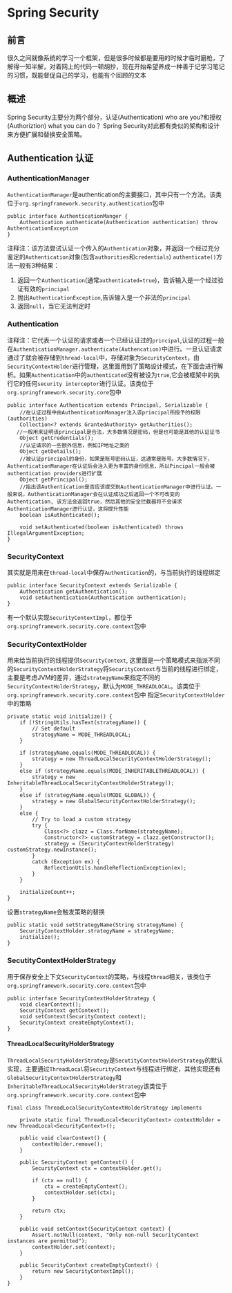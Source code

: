 # Spring Security

## 前言
  
   很久之间就像系统的学习一个框架，但是很多时候都是要用的时候才临时磨枪，了解得一知半解，对着网上的代码一顿胡抄，现在开始希望养成一种善于记学习笔记的习惯，既能督促自己的学习，也能有个回顾的文本

## 概述
   
   Spring Security主要分为两个部分，认证(Authentication) who are you?和授权(Authoriztion) what you can do？ Spring Security对此都有类似的架构和设计来方便扩展和替换安全策略。
   
## Authentication 认证
### AuthenticationManager
   `AuthenticationManager`是authentication的主要接口，其中只有一个方法。该类位于`org.springframework.security.authentication`包中
	 
	public interface AuthenticationManger {
		Authentication authenticate(Authentication authentication) throw AuthenticationException
	}

   注释注：该方法尝试认证一个传入的`Authentication`对象，并返回一个经过充分鉴定的`Authentication`对象(包含`authorities`和`credentials`)
   `authenticate()`方法一般有3种结果：
   
1. 返回一个`Authentication`(通常`authenticated=true`)，告诉输入是一个经过验证有效的`principal`
2. 抛出`AuthenticationException`,告诉输入是一个非法的`principal`
3. 返回`null`，当它无法判定时 

### Authentication
   注释注：它代表一个认证的请求或者一个已经认证过的`principal`,认证的过程一般在`AuthenticationManager.authenticate(Authencation)`中进行。一旦认证请求通过了就会被存储到`thread-local`中，存储对象为`SecurityContext`，由`SecurityContextHolder`进行管理，这里面用到了策略设计模式，在下面会进行解析。如果`Authentication`中的`authenticated`没有被设为`true`,它会被框架中的执行它的任何`security interceptor`进行认证。该类位于`org.springframework.security.core`包中
	
	public interface Authentication extends Principal, Serializable {
		//在认证过程中由AuthenticationManager注入该principal所授予的权限(authorities)
		Collection<? extends GrantedAuthority> getAuthorities();
       //一般用来证明该principal是合法，大多数情况是密码，但是也可能是其他的认证证书 
		Object getCredentials();
		//认证请求的一些额外信息，例如IP地址之类的
		Object getDetails();
		//被认证principal的身份，如果是账号密码认证，这通常是账号。大多数情况下，AuthenticationManager在认证后会注入更为丰富的身份信息，所以Pincipal一般会被authentication providers进行扩展
		Object getPrincipal();
		//指出该Authentication是否应该提交到AuthenticationManager中进行认证。一般来说，AuthenticationManager会在认证成功之后返回一个不可改变的Authentication, 该方法会返回true，然后其他的安全拦截器将不会请求AuthenticationManager进行认证，这将提升性能
		boolean isAuthenticated();

		void setAuthenticated(boolean isAuthenticated) throws IllegalArgumentException;
	}

### SecurityContext
   其实就是用来在`thread-local`中保存`Authentication`的，与当前执行的线程绑定
	
	public interface SecurityContext extends Serializable {
		Authentication getAuthentication();
		void setAuthentication(Authentication authentication);
	}
  
   有一个默认实现`SecurityContextImpl`，都位于`org.springframework.security.core.context`包中
   
### SecurityContextHolder
   用来给当前执行的线程提供`SecurityContext`, 这里面是一个策略模式来指派不同的`SecurityContextHolderStrategy`将`SecurityContext`与当前的线程进行绑定，主要是考虑JVM的差异，通过`strategyName`来指定不同的`SecurityContextHolderStrategy`，默认为`MODE_THREADLOCAL`。该类位于`org.springframework.security.core.context`包中
   指定`SecurityContextHolder`中的策略
   
	private static void initialize() {
		if (!StringUtils.hasText(strategyName)) {
			// Set default
			strategyName = MODE_THREADLOCAL;
		}

		if (strategyName.equals(MODE_THREADLOCAL)) {
			strategy = new ThreadLocalSecurityContextHolderStrategy();
		}
		else if (strategyName.equals(MODE_INHERITABLETHREADLOCAL)) {
			strategy = new InheritableThreadLocalSecurityContextHolderStrategy();
		}
		else if (strategyName.equals(MODE_GLOBAL)) {
			strategy = new GlobalSecurityContextHolderStrategy();
		}
		else {
			// Try to load a custom strategy
			try {
				Class<?> clazz = Class.forName(strategyName);
				Constructor<?> customStrategy = clazz.getConstructor();
				strategy = (SecurityContextHolderStrategy) customStrategy.newInstance();
			}
			catch (Exception ex) {
				ReflectionUtils.handleReflectionException(ex);
			}
		}

		initializeCount++;
	}
	
   设置`strategyName`会触发策略的替换
   
	public static void setStrategyName(String strategyName) {
		SecurityContextHolder.strategyName = strategyName;
		initialize();
	}
	

### SecutityContextHolderStrategy
   用于保存安全上下文`SecurityContext`的策略，与线程`thread`相关，该类位于`org.springframework.security.core.context`包中

	public interface SecurityContextHolderStrategy {
		void clearContext();
		SecurityContext getContext();
		void setContext(SecurityContext context);
		SecurityContext createEmptyContext();
	}

#### ThreadLocalSecurityHolderStrategy
   `ThreadLocalSecurityHolderStrategy`是`SecutityContextHolderStrategy`的默认实现，主要通过`ThreadLocal`将`SecurityContext`与线程进行绑定，其他实现还有`GlobalSecurityContextHolderStrategy`和`InheritableThreadLocalSecurityHolderStrategy`该类位于`org.springframework.security.core.context`包中

	final class ThreadLocalSecurityContextHolderStrategy implements
	
		private static final ThreadLocal<SecurityContext> contextHolder = new ThreadLocal<SecurityContext>();

		public void clearContext() {
			contextHolder.remove();
		}

		public SecurityContext getContext() {
			SecurityContext ctx = contextHolder.get();

			if (ctx == null) {
				ctx = createEmptyContext();
				contextHolder.set(ctx);
			}

			return ctx;
		}

		public void setContext(SecurityContext context) {
			Assert.notNull(context, "Only non-null SecurityContext instances are permitted");
			contextHolder.set(context);
		}

		public SecurityContext createEmptyContext() {
			return new SecurityContextImpl();
		}
	}
 
   


	

	